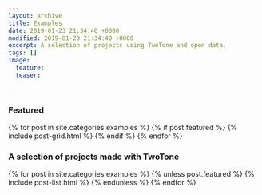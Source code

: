 ```yaml
---
layout: archive
title: Examples
date: 2019-01-23 21:34:40 +0000
modified: 2019-01-23 21:34:40 +0000
excerpt: A selection of projects using TwoTone and open data.
tags: []
image:
  feature: 
  teaser: 

---
```

<h3>Featured</h3>
<div class="tiles">
{% for post in site.categories.examples %}
{% if post.featured %}
{% include post-grid.html %}
{% endif %}
{% endfor %}
</div><!-- /.tiles -->

<h3>A selection of projects made with TwoTone</h3>  
<div class="list">  
{% for post in site.categories.examples %}  
{% unless post.featured %}  
{% include post-list.html %}  
{% endunless %}  
{% endfor %}  
</div>